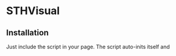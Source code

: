 # STHVisual

## Installation

Just include the script in your page. The script auto-inits itself and
